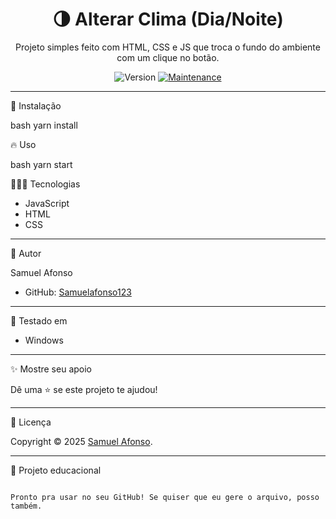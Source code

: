 

<h1 align="center">🌗 Alterar Clima (Dia/Noite)</h1>

<p align="center">
  Projeto simples feito com HTML, CSS e JS que troca o fundo do ambiente com um clique no botão.
</p>

<p align="center">
  <img alt="Version" src="https://img.shields.io/badge/version-3.0.3-blue.svg?cacheSeconds=2592000" />
  <a href="https://github.com/maykbrito/screenboard/graphs/commit-activity" target="_blank">
    <img alt="Maintenance" src="https://img.shields.io/badge/Maintained%3F-yes-green.svg" />
  </a>
</p>

---

🚀 Instalação

bash
yarn install


🔥 Uso

bash
yarn start




👨🏾‍💻 Tecnologias

- JavaScript  
- HTML  
- CSS  

---

👤 Autor

Samuel Afonso

- GitHub: [Samuelafonso123](https://github.com/Samuelafonso123/Desenvolvimento)

---

🧪 Testado em

- Windows

---

✨ Mostre seu apoio

Dê uma ⭐ se este projeto te ajudou!

---

📝 Licença

Copyright © 2025 [Samuel Afonso](https://github.com/Samuelafonso123).

---

💜 Projeto educacional
```

Pronto pra usar no seu GitHub! Se quiser que eu gere o arquivo, posso também.
